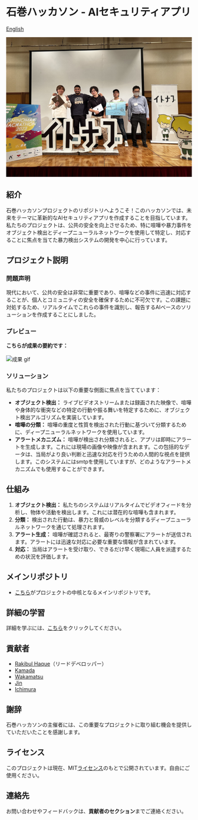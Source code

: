 # 石巻ハッカソン - AIセキュリティアプリ
[English](https://github.com/ishinomaki-hackathon/.github/blob/3977b41cfafffaa193b89045abc7dc4fcdab1f6e/profile/README.md)

![(プロフィール/IMG_0714.jpeg)](https://github.com/ishinomaki-hackathon/.github/blob/ba8cc976be5084d83a1ac773319cb1c5abc3a351/profile/IMG_0714.jpeg)

## 紹介
石巻ハッカソンプロジェクトのリポジトリへようこそ！このハッカソンでは、未来をテーマに革新的なAIセキュリティアプリを作成することを目指しています。私たちのプロジェクトは、公共の安全を向上させるため、特に喧嘩や暴力事件をオブジェクト検出とディープニューラルネットワークを使用して特定し、対応することに焦点を当てた暴力検出システムの開発を中心に行っています。

## プロジェクト説明
### 問題声明
現代において、公共の安全は非常に重要であり、喧嘩などの事件に迅速に対応することが、個人とコミュニティの安全を確保するために不可欠です。この課題に対処するため、リアルタイムでこれらの事件を識別し、報告するAIベースのソリューションを作成することにしました。

### プレビュー
**こちらが成果の要約です：**<br><br>
![成果 gif](https://github.com/ishinomaki-hackathon/trained_yolov8/blob/e65f75cfbfaf2314ae7e03533228ebd18c73ac11/results.gif)
### ソリューション
私たちのプロジェクトは以下の重要な側面に焦点を当てています：
- **オブジェクト検出：** ライブビデオストリームまたは録画された映像で、喧嘩や身体的な衝突などの特定の行動や振る舞いを特定するために、オブジェクト検出アルゴリズムを実装しています。
- **喧嘩の分類：** 喧嘩の重度と性質を検出された行動に基づいて分類するために、ディープニューラルネットワークを使用しています。
- **アラートメカニズム：** 喧嘩が検出され分類されると、アプリは即時にアラートを生成します。これには現場の画像や映像が含まれます。この包括的なデータは、当局がより良い判断と迅速な対応を行うための人間的な視点を提供します。このシステムにはsmtpを使用していますが、どのようなアラートメカニズムでも使用することができます。

## 仕組み
1. **オブジェクト検出：** 私たちのシステムはリアルタイムでビデオフィードを分析し、物体や活動を検出します。これには潜在的な喧嘩も含まれます。
2. **分類：** 検出された行動は、暴力と脅威のレベルを分類するディープニューラルネットワークを通じて処理されます。
3. **アラート生成：** 喧嘩が確認されると、最寄りの警察署にアラートが送信されます。アラートには迅速な対応に必要な重要な情報が含まれています。
4. **対応：** 当局はアラートを受け取り、できるだけ早く現場に人員を派遣するための状況を評価します。

## メインリポジトリ
- [こちら](https://github.com/ishinomaki-hackathon/trained_yolov8.git)がプロジェクトの中核となるメインリポジトリです。

## 詳細の学習
詳細を学ぶには、[こちら](https://github.com/ishinomaki-hackathon/trained_yolov8/blob/403bcccd92060fc68c25eeb1ed67ab2c8807c376/README.md)をクリックしてください。

## 貢献者
- [Rakibul Haque](https://github.com/rakibulhaque9954)（リードデベロッパー）
- [Kamada](https://github.com/kamadakohei)
- [Wakamatsu](https://github.com/take-2405)
- [Jin](https://github.com/Jin-bis)
- [Ichimura](https://github.com/tsh-ichimura)

## 謝辞
石巻ハッカソンの主催者には、この重要なプロジェクトに取り組む機会を提供していただいたことを感謝します。

## ライセンス
このプロジェクトは現在、MIT[ライセンス](https://github.com/ishinomaki-hackathon/trained_yolov8/blob/e65f75cfbfaf2314ae7e03533228ebd18c73ac11/MIT_LICENSE_Rakibul_Haque.txt)のもとで公開されています。自由にご使用ください。
## 連絡先
お問い合わせやフィードバックは、**貢献者のセクション**までご連絡ください。

